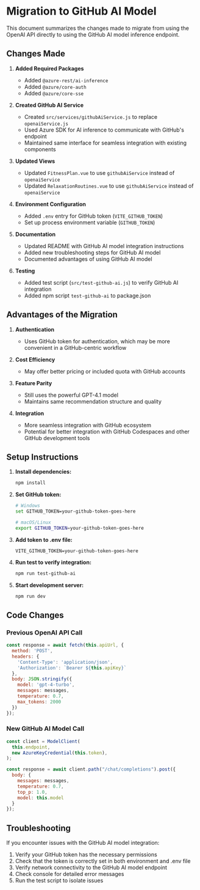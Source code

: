 # Migration to GitHub AI Model

This document summarizes the changes made to migrate from using the OpenAI API directly to using the GitHub AI model inference endpoint.

## Changes Made

1. **Added Required Packages**
   - Added `@azure-rest/ai-inference`
   - Added `@azure/core-auth`
   - Added `@azure/core-sse`

2. **Created GitHub AI Service**
   - Created `src/services/githubAiService.js` to replace `openaiService.js`
   - Used Azure SDK for AI inference to communicate with GitHub's endpoint
   - Maintained same interface for seamless integration with existing components

3. **Updated Views**
   - Updated `FitnessPlan.vue` to use `githubAiService` instead of `openaiService`
   - Updated `RelaxationRoutines.vue` to use `githubAiService` instead of `openaiService`

4. **Environment Configuration**
   - Added `.env` entry for GitHub token (`VITE_GITHUB_TOKEN`)
   - Set up process environment variable (`GITHUB_TOKEN`)

5. **Documentation**
   - Updated README with GitHub AI model integration instructions
   - Added new troubleshooting steps for GitHub AI model
   - Documented advantages of using GitHub AI model

6. **Testing**
   - Added test script (`src/test-github-ai.js`) to verify GitHub AI integration
   - Added npm script `test-github-ai` to package.json

## Advantages of the Migration

1. **Authentication**
   - Uses GitHub token for authentication, which may be more convenient in a GitHub-centric workflow

2. **Cost Efficiency**
   - May offer better pricing or included quota with GitHub accounts

3. **Feature Parity**
   - Still uses the powerful GPT-4.1 model
   - Maintains same recommendation structure and quality

4. **Integration**
   - More seamless integration with GitHub ecosystem
   - Potential for better integration with GitHub Codespaces and other GitHub development tools

## Setup Instructions

1. **Install dependencies:**
   ```bash
   npm install
   ```

2. **Set GitHub token:**
   ```bash
   # Windows
   set GITHUB_TOKEN=your-github-token-goes-here
   
   # macOS/Linux
   export GITHUB_TOKEN=your-github-token-goes-here
   ```

3. **Add token to .env file:**
   ```
   VITE_GITHUB_TOKEN=your-github-token-goes-here
   ```

4. **Run test to verify integration:**
   ```bash
   npm run test-github-ai
   ```

5. **Start development server:**
   ```bash
   npm run dev
   ```

## Code Changes

### Previous OpenAI API Call

```javascript
const response = await fetch(this.apiUrl, {
  method: 'POST',
  headers: {
    'Content-Type': 'application/json',
    'Authorization': `Bearer ${this.apiKey}`
  },
  body: JSON.stringify({
    model: 'gpt-4-turbo',
    messages: messages,
    temperature: 0.7,
    max_tokens: 2000
  })
});
```

### New GitHub AI Model Call

```javascript
const client = ModelClient(
  this.endpoint,
  new AzureKeyCredential(this.token),
);

const response = await client.path("/chat/completions").post({
  body: {
    messages: messages,
    temperature: 0.7,
    top_p: 1.0,
    model: this.model
  }
});
```

## Troubleshooting

If you encounter issues with the GitHub AI model integration:

1. Verify your GitHub token has the necessary permissions
2. Check that the token is correctly set in both environment and .env file
3. Verify network connectivity to the GitHub AI model endpoint
4. Check console for detailed error messages
5. Run the test script to isolate issues 
